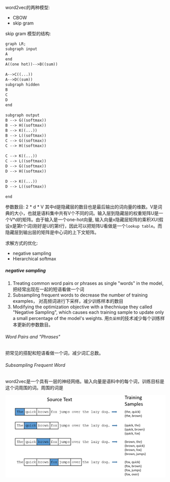 word2vec的两种模型:
- CBOW
- skip gram


skip gram 模型的结构:

```mermaid
graph LR;
subgraph input
A
end
A((one hot))-->B((sum))

A-->C((...))
A-->D((sum))
subgraph hidden
B
C
D
end

subgraph output
B --> G((softmax))
B --> H((softmax))
B --> K((...))
B --> L((softmax))
C --> G((softmax))
C --> H((softmax))

C --> K((...))
C --> L((softmax))
D --> G((softmax))
D --> H((softmax))

D --> K((...))
D --> L((softmax))

end
```

参数数目: 2 * d * V 
其中d是隐藏层的数目也是最后输出的词向量的维数。V是词典的大小，也就是语料集中共有V个不同的词。输入层到隐藏层的权重矩阵U是一个V*d的矩阵。由于输入是一个one-hot向量, 输入向量x隐藏层矩阵的乘积$XU$(假设x是第t个词)刚好是U的第t行，因此可以把矩阵U看做是一个`lookup table`。而隐藏层到输出层的矩阵是中心词的上下文矩阵。

求解方式的优化:
- negative sampling
- Hierarchical softmax

##### negative sampling
1. Treating common word pairs or phrases as single "words" in the model, 把经常出现在一起的短语看做一个词
2. Subsampling frequent words to decrease the number of training examples， 对高频词进行下采样，减少训练样本的数目
3. Modifying the optimization objective with a thechniuqe they called "Negative Sampling", which causes each training sample to update only a small percentage of the model's weights. 用`负采样`的技术减少每个训练样本更新的参数数目。

###### Word Pairs and "Phrases"

把常见的搭配和短语看做一个词，减少词汇总数。

###### Subsampling Frequent Word

word2vec是一个具有一层的神经网络。输入向量是语料中的每个词，训练目标是这个词周围的词。周围的词是

![](../../images/word2vec_train_samples.png)
